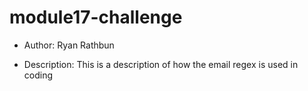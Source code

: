 # module17-challenge

* Author: Ryan Rathbun

* Description: This is a description of how the email regex is used in coding
